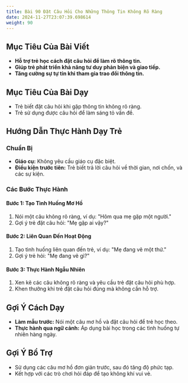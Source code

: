 ```yaml
---
title: Bài 90 Đặt Câu Hỏi Cho Những Thông Tin Không Rõ Ràng
date: 2024-11-27T23:07:39.698614
weight: 90
---
```


## Mục Tiêu Của Bài Viết
- **Hỗ trợ trẻ học cách đặt câu hỏi để làm rõ thông tin.**
- **Giúp trẻ phát triển khả năng tư duy phản biện và giao tiếp.**
- **Tăng cường sự tự tin khi tham gia trao đổi thông tin.**

## Mục Tiêu Của Bài Dạy
- Trẻ biết đặt câu hỏi khi gặp thông tin không rõ ràng.
- Trẻ sử dụng được câu hỏi để làm sáng tỏ vấn đề.

## Hướng Dẫn Thực Hành Dạy Trẻ

### Chuẩn Bị
- **Giáo cụ:** Không yêu cầu giáo cụ đặc biệt.
- **Điều kiện trước tiên:** Trẻ biết trả lời câu hỏi về thời gian, nơi chốn, và các sự kiện.

### Các Bước Thực Hành
#### Bước 1: Tạo Tình Huống Mơ Hồ
1. Nói một câu không rõ ràng, ví dụ: "Hôm qua mẹ gặp một người."
2. Gợi ý trẻ đặt câu hỏi: "Mẹ gặp ai vậy?"

#### Bước 2: Liên Quan Đến Hoạt Động
1. Tạo tình huống liên quan đến trẻ, ví dụ: "Mẹ đang vẽ một thứ."
2. Gợi ý trẻ hỏi: "Mẹ đang vẽ gì?"

#### Bước 3: Thực Hành Ngẫu Nhiên
1. Xen kẽ các câu không rõ ràng và yêu cầu trẻ đặt câu hỏi phù hợp.
2. Khen thưởng khi trẻ đặt câu hỏi đúng mà không cần hỗ trợ.

## Gợi Ý Cách Dạy
- **Làm mẫu trước:** Nói một câu mơ hồ và đặt câu hỏi để trẻ học theo.
- **Thực hành qua ngữ cảnh:** Áp dụng bài học trong các tình huống tự nhiên hàng ngày.

## Gợi Ý Bổ Trợ
- Sử dụng các câu mơ hồ đơn giản trước, sau đó tăng độ phức tạp.
- Kết hợp với các trò chơi hỏi đáp để tạo không khí vui vẻ.

